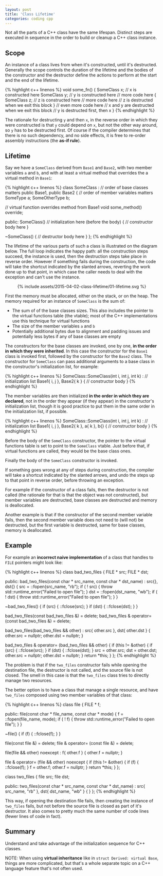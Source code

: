 ```yaml
---
layout: post
title: 'Class Lifetime'
categories: coding cpp
---
```


Not all the parts of a C++ class have the same lifespan. Distinct steps are
executed in sequence in the order to build or cleanup a C++ class instance.


## Scope

An instance of a class lives from when it's constructed, until it's destructed.
Generally the scope controls the duration of the lifetime and the bodies of the
constructor and the destructor define the actions to perform at the start and
the end of the lifetime.

{% highlight c++ linenos %}
void some_fn()
{
  SomeClass x; // x is constructed here
  SomeClass y; // y is constructed here
  // more code here
  {
    SomeClass z; // z is constructed here
    // more code here
    // z is destructed when we exit this block
  }
  // even more code here
  // x and y are destructed when we exit this block
  // y is destructed first, then x
}
{% endhighlight %}

The rationale for destructing `y` and then `x`, in the reverse order in which
they were constructed is that `y` could depend on `x`, but not the other way
around, so `y` has to be destructed first. Of course if the compiler determines
that there is no such dependency, and no side effects, it is free to re-order
assembly instructions (the **as-if rule**).

## Lifetime

Say we have a `SomeClass` derived from `Base1` and `Base2`, with two member
variables `a` and `b`, and with at least a virtual method that overrides the
a virtual method in `Base1`:

{% highlight c++ linenos %}
class SomeClass :
  // order of base classes matters
  public Base1,
  public Base2
{
  // order of member variables matters
  SomeType a;
  SomeOtherType b;

  // virtual function overrides method from Base1
  void some_method() override;

public:
  SomeClass()
    // initialization here (before the body)
  {
    // constructor body here
  }

  ~SomeClass()
  {
    // destructor body here
  }
};
{% endhighlight %}

The lifetime of the various parts of such a class is illustrated on the diagram
below. The full loop indicates the happy path: all the construction steps
succeed, the instance is used, then the destruction steps take place in reverse
order. However if something fails during the construction, the code will take
the shortcut indicated by the slanted arrows, reverting the work done up to
that point, in which case the caller needs to deal with the exception and can't
use the instance.

<div align="center">
{% include assets/2015-04-02-class-lifetime/01-lifetime.svg %}
</div>

First the memory must be allocated, either on the stack, or on the heap. The
memory required for an instance of `SomeClass` is the sum of:

- The sum of of the base classes sizes. This also includes the pointer to the
  virtual functions table (the vtable); most of the C++
  implementations use this technique for virtual functions
- The size of the member variables `a` and `b`
- Potentially additional bytes due to alignment and padding issues and
  potentially less bytes if any of base classes are empty

The constructors for the base classes are invoked, one by one, **in the order
in which they were inherited**. In this case the constructor for the `Base1`
class is invoked first, followed by the constructor for the `Base2` class. The
constructor for `SomeClass` can pass additional arguments to a base class in
the constructor's initialization list, for example:

{% highlight c++ linenos %}
SomeClass::SomeClass(int i, int j, int k) :
  // initialization list
  Base1{ i, j },
  Base2{ k }
{
  // constructor body
}
{% endhighlight %}

The member variables are then initialized **in the order in which they are
declared**, not in the order they appear (if they appear) in the constructor's
initialization list, though it is good practice to put them in the same order
in the initialization list, if possible.

{% highlight c++ linenos %}
SomeClass::SomeClass(int i, int j, int k) :
  // initialization list
  Base1{ i, j },
  Base2{ k },
  a{ k },
  b{}
{
  // constructor body
}
{% endhighlight %}

Before the body of the `SomeClass` constructor, the pointer to the virtual
functions table is set to point to the `SomeClass` vtable. Just before that, if
virtual functions are called, they would be the base class ones.

Finally the body of the `SomeClass` constructor is invoked.

If something goes wrong at any of steps during construction, the compiler will
take a shortcut indicated by the slanted arrows, and undo the steps up to that
point in reverse order, before throwing an exception.

For example if the constructor of a class fails, then the destructor is not
called (the rationale for that is that the object was not constructed), but
member variables are destructed, base classes are destructed and memory is
deallocated.

Another example is that if the constructor of the second member variable fails,
then the second member variable does not need to (will not) be destructed, but
the first variable is destructed, same for base classes, memory is deallocated.


## Example

For example an **incorrect naive implementation** of a class that handles to
`FILE` pointers might look like:

{% highlight c++ linenos %}
class bad_two_files
{
  FILE * src;
  FILE * dst;

public:
  bad_two_files(const char * src_name, const char * dst_name) :
    src{},
    dst{}
  {
    src = ::fopen(src_name, "rb");
    if ( ! src)
    {
      throw std::runtime_error("Failed to open file");
    }
    dst = ::fopen(dst_name, "wb");
    if ( ! dst)
    {
      throw std::runtime_error("Failed to open file");
    }
  }

  ~bad_two_files()
  {
    if (src)
    {
      ::fclose(src);
    }
    if (dst)
    {
      ::fclose(dst);
    }
  }

  bad_two_files(const bad_two_files &) = delete;
  bad_two_files & operator= (const bad_two_files &) = delete;

  bad_two_files(bad_two_files && other) :
    src{ other.src },
    dst{ other.dst }
  {
    other.src = nullptr;
    other.dst = nullptr;
  }

  bad_two_files & operator= (bad_two_files && other)
  {
    if (this != &other)
    {
      if (src)
      {
        ::fclose(src);
      }
      if (dst)
      {
        ::fclose(dst);
      }
      src = other.src;
      dst = other.dst;
      other.src = nullptr;
      other.dst = nullptr;
    }
    return *this;
  }
};
{% endhighlight %}

The problem is that if the `two_files` constructor fails while opening the
destination file, the destructor is not called, and the source file is not
closed. The smell in this case is that the `two_files` class tries to directly
manage two resources.

The better option is to have a class that manage a single resource, and have
`two_files` composed using two member variables of that class:

{% highlight c++ linenos %}
class file
{
  FILE * f;

public:
  file(const char * file_name, const char * mode)
  {
    f = ::fopen(file_name, mode);
    if ( ! f)
    {
      throw std::runtime_error("Failed to open file");
    }
  }

  ~file()
  {
    if (f)
    {
      ::fclose(f);
    }
  }

  file(const file &) = delete;
  file & operator= (const file &) = delete;

  file(file && other) noexcept :
    f{ other.f }
  {
    other.f = nullptr;
  }

  file & operator= (file && other) noexcept
  {
    if (this != &other)
    {
      if (f)
      {
        ::fclose(f);
      }
      f = other.f;
      other.f = nullptr;
    }
    return *this;
  }
};

class two_files
{
  file src;
  file dst;

public:
  two_files(const char * src_name, const char * dst_name) :
    src{ src_name, "rb" },
    dst{ dst_name, "wb" }
  {
  }
};
{% endhighlight %}

This way, if opening the destination file fails, then creating the instance of
`two_files` fails, but not before the source file is closed as part of it's
destructor. It also comes to pretty much the same number of code lines (fewer
lines of code in fact).

## Summary

Understand and take advantage of the initialization sequence for C++ classes.

NOTE: When using **virtual inheritance** like in `struct Derived: virtual
Base`, things are more complicated, but that's a whole separate topic on a C++
language feature that's not often used.
